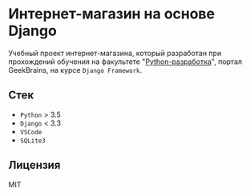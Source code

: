 # Интернет-магазин на основе Django

Учебный проект интернет-магазина, который разработан при прохождений обучения на факультете "[Python-разработка](https://gb.ru/geek_university/python)", портал GeekBrains, на курсе `Django Framework`.

## Стек

* `Python` > 3.5
* `Django` < 3.3
* `VSCode`
* `SQLite3`

## Лицензия

MIT
